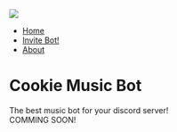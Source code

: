 <!DOCTYPE html>
<html lang="en">
<head>
    <meta charset="UTF-8">
    <meta http-equiv="X-UA-Compatible" content="IE=edge">
    <meta name="viewport" content="width=device-width, initial-scale=1.0">
    <title>CookieMusicBot - Invite</title>
    <link rel="stylesheet" href="style.css">
</head>
<body>
    <div class="banner">
        <div class="navigate-bar">
            <img src="logo.png" class="logo">
            <ul>
                <li><a href="index.html">Home</a></li>
                <li><a href="invitebot.html">Invite Bot!</a></li>
                <li><a href="about.html">About</a></li>
            </ul>
        </div>
        <div class="content-invitebot">
            <h1>Cookie Music Bot</h1>
            <p>The best music bot for your discord server!<br>COMMING SOON!<br></p>
    </div>

</body>
</html>
